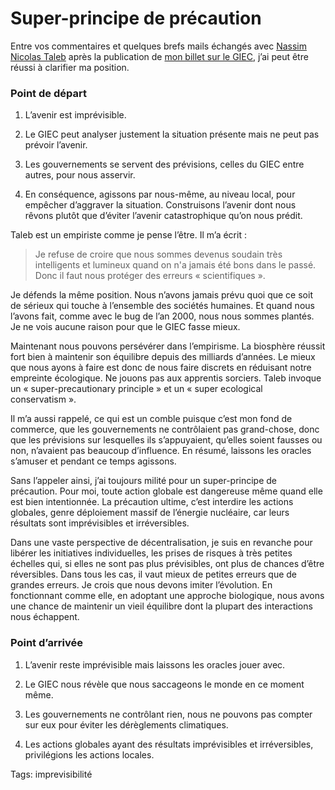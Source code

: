 # Super-principe de précaution

Entre vos commentaires et quelques brefs mails échangés avec [Nassim Nicolas Taleb](http://blog.tcrouzet.com/2007/09/03/conversation-avec-taleb/) après la publication de [mon billet sur le GIEC](http://blog.tcrouzet.com/2008/01/25/je-ne-suis-pas-un-revisionniste/), j’ai peut être réussi à clarifier ma position.<span id="more-741"></span>

### Point de départ

1. L’avenir est imprévisible.

2. Le GIEC peut analyser justement la situation présente mais ne peut pas prévoir l’avenir.

3. Les gouvernements se servent des prévisions, celles du GIEC entre autres, pour nous asservir.

4. En conséquence, agissons par nous-même, au niveau local, pour empêcher d’aggraver la situation. Construisons l’avenir dont nous rêvons plutôt que d’éviter l’avenir catastrophique qu’on nous prédit.

Taleb est un empiriste comme je pense l’être. Il m’a écrit :

> Je refuse de croire que nous sommes devenus soudain très intelligents et lumineux quand on n'a jamais été bons dans le passé. Donc il faut nous protéger des erreurs « scientifiques ».

Je défends la même position. Nous n’avons jamais prévu quoi que ce soit de sérieux qui touche à l’ensemble des sociétés humaines. Et quand nous l’avons fait, comme avec le bug de l’an 2000, nous nous sommes plantés. Je ne vois aucune raison pour que le GIEC fasse mieux.

Maintenant nous pouvons persévérer dans l’empirisme. La biosphère réussit fort bien à maintenir son équilibre depuis des milliards d’années. Le mieux que nous ayons à faire est donc de nous faire discrets en réduisant notre empreinte écologique. Ne jouons pas aux apprentis sorciers. Taleb invoque un « super-precautionary principle » et un « super ecological conservatism ».

Il m’a aussi rappelé, ce qui est un comble puisque c’est mon fond de commerce, que les gouvernements ne contrôlaient pas grand-chose, donc que les prévisions sur lesquelles ils s’appuyaient, qu’elles soient fausses ou non, n’avaient pas beaucoup d’influence. En résumé, laissons les oracles s’amuser et pendant ce temps agissons.

Sans l’appeler ainsi, j’ai toujours milité pour un super-principe de précaution. Pour moi, toute action globale est dangereuse même quand elle est bien intentionnée. La précaution ultime, c’est interdire les actions globales, genre déploiement massif de l’énergie nucléaire, car leurs résultats sont imprévisibles et irréversibles.

Dans une vaste perspective de décentralisation, je suis en revanche pour libérer les initiatives individuelles, les prises de risques à très petites échelles qui, si elles ne sont pas plus prévisibles, ont plus de chances d’être réversibles. Dans tous les cas, il vaut mieux de petites erreurs que de grandes erreurs. Je crois que nous devons imiter l’évolution. En fonctionnant comme elle, en adoptant une approche biologique, nous avons une chance de maintenir un vieil équilibre dont la plupart des interactions nous échappent.

### Point d’arrivée

1. L’avenir reste imprévisible mais laissons les oracles jouer avec.

2. Le GIEC nous révèle que nous saccageons le monde en ce moment même.

3. Les gouvernements ne contrôlant rien, nous ne pouvons pas compter sur eux pour éviter les dérèglements climatiques.

4. Les actions globales ayant des résultats imprévisibles et irréversibles, privilégions les actions locales.

Tags: imprevisibilité
